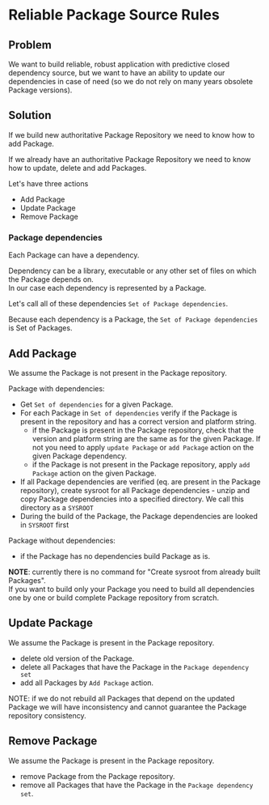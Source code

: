 
# Reliable Package Source Rules

## Problem

We want to build reliable, robust application with predictive closed dependency source, but we want
to have an ability to update our dependencies in case of need (so we do not rely on many years
obsolete Package versions).

## Solution

If we build new authoritative Package Repository we need to know how to add Package.

If we already have an authoritative Package Repository we need to know how to update, delete and add Packages.

Let's have three actions

- Add Package
- Update Package
- Remove Package

### Package dependencies

Each Package can have a dependency.

Dependency can be a library, executable or any other set of files on which the Package depends on.\
In our case each dependency is represented by a Package.

Let's call all of these dependencies `Set of Package dependencies`.

Because each dependency is a Package, the `Set of Package dependencies` is Set of Packages.

## Add Package

We assume the Package is not present in the Package repository.

Package with dependencies:

- Get `Set of dependencies` for a given Package.
- For each Package in `Set of dependencies` verify if the Package is present in the
  repository and has a correct version and platform string.
  - if the Package is present in the Package repository, check that the version
    and platform string are the same as for the given Package. If not you need to apply
    `update Package` or `add Package` action on the given Package dependency.
  - if the Package is not present in the Package repository, apply `add Package` action
    on the given Package.
- If all Package dependencies are verified (eq. are present in the Package repository),
  create sysroot for all Package dependencies - unzip and copy Package dependencies into a specified directory.
  We call this directory as a `SYSROOT`
- During the build of the Package, the Package dependencies are looked in `SYSROOT` first

Package without dependencies:

- if the Package has no dependencies build Package as is.

**NOTE**: currently there is no command for "Create sysroot from already built Packages".\
If you want to build only your Package you need to build all dependencies one by one or
build complete Package repository from scratch.

## Update Package

We assume the Package is present in the Package repository.

- delete old version of the Package.
- delete all Packages that have the Package in the `Package dependency set`
- add all Packages by `Add Package` action.

NOTE: if we do not rebuild all Packages that depend on the
updated Package we will have inconsistency and cannot guarantee the Package repository consistency.

## Remove Package

We assume the Package is present in the Package repository.

- remove Package from the Package repository.
- remove all Packages that have the Package in the `Package dependency set`.
